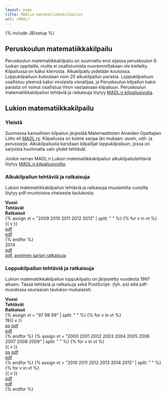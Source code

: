 ```yaml
---
layout: page
title: MAOLin matematiikkakilpailut
url: /MAOL/
---
```

{% include JB/setup %}

## Peruskoulun matematiikkakilpailu

Peruskoulun matematiikkakilpailu on suunnattu ensi sijassa
peruskoulun 9. luokan oppilaille, mutta ei osallistumista
nuoremmiltakaan ole kielletty. Kilpailussa on kaksi kierrosta.
Alkukilpailu pidetään kouluissa. Loppukilpailuun kutsutaan noin 20
alkukilpailun parasta. Loppukilpailuun osallistuu yleensä kaksi
virolaista vierailijaa, ja Peruskoulun kilpailun kaksi parasta on
voinut osallistua Viron vastaavaan kilpailuun. Peruskoulun
matematiikkakilpailun tehtäviä ja ratkaisuja löytyy
[MAOL:n kilpailusivulta][maolpk].

[maolpk]: http://www.maol.fi/kilpailut/peruskoulun-matematiikkakilpailu/kilpailutehtaeviae/

## Lukion matematiikkakilpailu

### Yleistä

Suomessa kansallisen kilpailun järjestää Matemaattisten Aineiden
Opettajien Liitto eli [MAOL ry][maol]. Kilpailussa on kolme sarjaa iän
mukaan: *avoin*, *väli-* ja *perussarja*. Alkukilpailusta karsitaan
kilpailijat *loppukilpailuun*, jossa on sarjoista huolimatta vain
yhdet tehtävät.

Jonkin verran MAOL:n Lukion matematiikkakilpailun alkukilpailutehtäviä
löytyy [MAOL:n kilpailusivuilta][maollukio].

[maol]: http://www.maol.fi
[maollukio]: http://www.maol.fi/kilpailut/4tieteenkisat/lukion-matematiikka/tehtaeviae/

### Alkukilpailun tehtäviä ja ratkaisuja

Lukion matematiikkakilpailun tehtäviä ja ratkaisuja muutamilta
vuosilta löytyy pdf-muotoisina oheisesta taulukosta.

<div class="row">
<div class="col-xs-3 col-sm-2 col-md-1"><strong>Vuosi</strong></div>
<div class="col-xs-3 col-sm-2 col-md-1"><strong>Tehtävät</strong></div>
<div class="col-xs-6"><strong>Ratkaisut</strong></div>
</div>
{% assign vt = "2009 2010 2011 2012 2013" | split: " " %}
{% for v in vt %}
<div class="row">
<div class="col-xs-3 col-sm-2 col-md-1">{{ v }}</div>
<div class="col-xs-3 col-sm-2 col-md-1"><a href="{{ v }}/tehtalku{{ v }}.pdf">pdf</a></div>
<div class="col-xs-6"><a href="{{ v }}/ratkalku{{ v }}.pdf">pdf</a></div>
</div>
{% endfor %}
<div class="row">
<div class="col-xs-3 col-sm-2 col-md-1">2014</div>
<div class="col-xs-3 col-sm-2 col-md-1"><a href="2014/alkukteht2014.pdf">pdf</a></div>
<div class="col-xs-6"><a href="2014/alkukratk2014.pdf">pdf</a>,
   <a href="2014/avaratk.pdf">avoimen sarjan ratkaisuja</a></div>
</div>


### Loppukilpailun tehtäviä ja ratkaisuja

Lukion matematiikkakilpailun loppukilpailu on järjestetty vuodesta
1997 alkaen. Tässä tehtäviä ja ratkaisuja sekä PostScript- (lyh. ps)
että pdf-muodossa seuraavan taulukon mukaisesti.

<div class="row">
<div class="col-xs-3 col-sm-2 col-md-1"><strong>Vuosi</strong></div>
<div class="col-xs-3 col-sm-2 col-md-1"><strong>Tehtävät</strong></div>
<div class="col-xs-6"><strong>Ratkaisut</strong></div>
</div>
{% assign vt = "97 98 99" | split: " " %}
{% for v in vt %}
<div class="row">
<div class="col-xs-3 col-sm-2 col-md-1">19{{ v }}</div>
<div class="col-xs-3 col-sm-2 col-md-1"><a href="19{{ v }}/lukm{{ v }}.ps">ps</a>
  <a href="19{{ v }}/lukm{{ v }}.pdf">pdf</a></div>
<div class="col-xs-6"><a href="19{{ v }}/lukm19{{ v }}r.pdf">pdf</a></div>
</div>
{% endfor %}
{% assign vt = "2000 2001 2002 2003 2004 2005 2006 2007 2008 2009" | split: " " %}
{% for v in vt %}
<div class="row">
<div class="col-xs-3 col-sm-2 col-md-1">{{ v }}</div>
<div class="col-xs-3 col-sm-2 col-md-1"><a href="{{ v }}/lukm{{ v }}.ps">ps</a>
  <a href="{{ v }}/lukm{{ v }}.pdf">pdf</a></div>
<div class="col-xs-6"><a href="{{ v }}/lukm{{ v }}r.pdf">pdf</a></div>
</div>
{% endfor %}
{% assign vt = "2010 2011 2012 2013 2014 2015" | split: " " %}
{% for v in vt %}
<div class="row">
<div class="col-xs-3 col-sm-2 col-md-1">{{ v }}</div>
<div class="col-xs-3 col-sm-2 col-md-1"><a href="{{ v }}/lukm{{ v }}.pdf">pdf</a></div>
<div class="col-xs-6"><a href="{{ v }}/lukm{{ v }}r.pdf">pdf</a></div>
</div>
{% endfor %}
